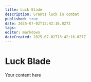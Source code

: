 ```yaml
---
title: Luck Blade
description: Grants luck in combat
published: true
date: 2025-07-02T13:42:16.827Z
tags: 
editor: markdown
dateCreated: 2025-07-02T13:42:16.827Z
---
```


# Luck Blade
Your content here